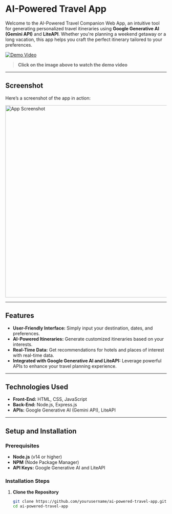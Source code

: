 #  AI-Powered Travel App

Welcome to the AI-Powered Travel Companion Web App, an intuitive tool for generating personalized travel itineraries using **Google Generative AI (Gemini API)** and **LiteAPI**. Whether you're planning a weekend getaway or a long vacation, this app helps you craft the perfect itinerary tailored to your preferences.

[![Demo Video](https://img.youtube.com/vi/31LrpgduO8g/0.jpg)](https://youtu.be/31LrpgduO8g)
> **Click on the image above to watch the demo video**

---
## Screenshot 

Here’s a screenshot of the app in action:

<img src="https://github.com/user-attachments/assets/4d2ed165-115a-4d28-bdfa-d57caa056f3d" alt="App Screenshot" width="600px">

---

##  Features

- **User-Friendly Interface:** Simply input your destination, dates, and preferences.
- **AI-Powered Itineraries:** Generate customized itineraries based on your interests.
- **Real-Time Data:** Get recommendations for hotels and places of interest with real-time data.
- **Integrated with Google Generative AI and LiteAPI:** Leverage powerful APIs to enhance your travel planning experience.

---

## Technologies Used

- **Front-End:** HTML, CSS, JavaScript
- **Back-End:** Node.js, Express.js
- **APIs:** Google Generative AI (Gemini API), LiteAPI

---

##  Setup and Installation

### Prerequisites

- **Node.js** (v14 or higher)
- **NPM** (Node Package Manager)
- **API Keys:** Google Generative AI and LiteAPI

### Installation Steps

1. **Clone the Repository**
   ```bash
   git clone https://github.com/yourusername/ai-powered-travel-app.git
   cd ai-powered-travel-app
